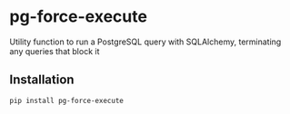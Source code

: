 # pg-force-execute

Utility function to run a PostgreSQL query with SQLAlchemy, terminating any queries that block it


## Installation

```bash
pip install pg-force-execute
```